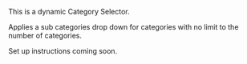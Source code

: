 This is a dynamic Category Selector.

Applies a sub categories drop down for categories with no limit to the number of categories.

Set up instructions coming soon.